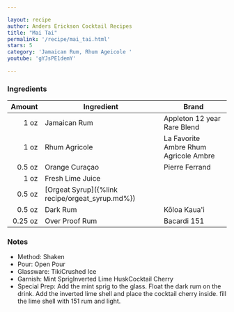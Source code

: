 ```yaml
---

layout: recipe
author: Anders Erickson Cocktail Recipes
title: "Mai Tai"
permalink: '/recipe/mai_tai.html'
stars: 5
category: 'Jamaican Rum, Rhum Ageicole '
youtube: 'gYJsPE1demY'

---
```


### Ingredients

| Amount  | Ingredient               | Brand                                |
| ------: | ----------------------------------------------- | ------------------------------------- |
|    1 oz | Jamaican Rum                                    | Appleton 12 year Rare Blend           |
|    1 oz | Rhum Agricole                                   | La Favorite Ambre Rhum Agricole Ambre |
|  0.5 oz | Orange Curaçao                                  | Pierre Ferrand                        |
|    1 oz | Fresh Lime Juice                                |
|  0.5 oz | [Orgeat Syrup]({%link recipe/orgeat_syrup.md%}) |
|  0.5 oz | Dark Rum                                        | Kōloa Kaua'i                          |
| 0.25 oz | Over Proof Rum                                  | Bacardi 151                           |

### Notes

- Method: Shaken
- Pour: Open Pour
- Glassware: TikiCrushed Ice
- Garnish: Mint SprigInverted Lime HuskCocktail Cherry
- Special Prep: Add the mint sprig to the glass. Float the dark rum on the drink. Add the inverted lime shell and place the cocktail cherry inside. fill the lime shell with 151 rum and light.

